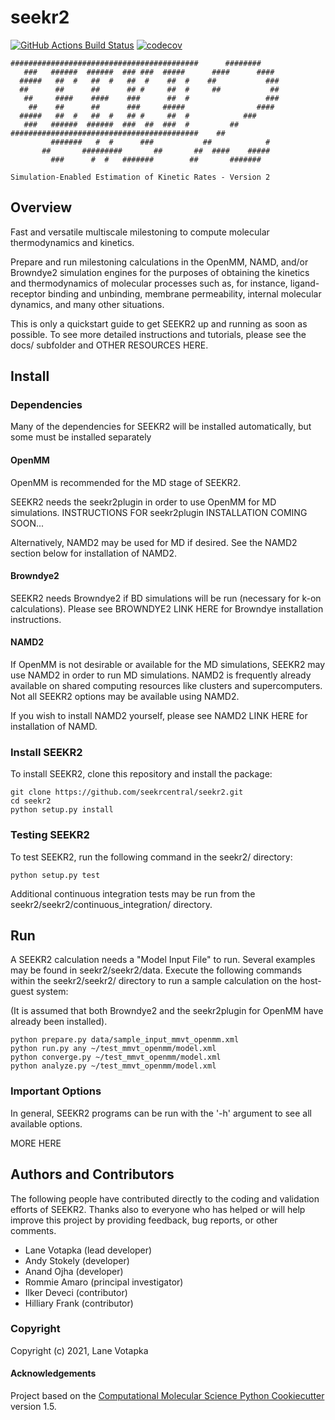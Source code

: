 seekr2
==============================
[//]: # (Badges)
[![GitHub Actions Build Status](https://github.com/REPLACE_WITH_OWNER_ACCOUNT/seekr2/workflows/CI/badge.svg)](https://github.com/REPLACE_WITH_OWNER_ACCOUNT/seekr2/actions?query=workflow%3ACI)
[![codecov](https://codecov.io/gh/REPLACE_WITH_OWNER_ACCOUNT/seekr2/branch/master/graph/badge.svg)](https://codecov.io/gh/REPLACE_WITH_OWNER_ACCOUNT/seekr2/branch/master)

```
##########################################      ########
   ###   ######  ######  ### ###  #####      ####      ####
  #####   ##  #   ##  #   ##  #    ##  #    ##           ###
  ##      ##      ##      ## #     ##  #     ##           ##
   ##     ####    ####    ###      ##  #                 ###
    ##    ##      ##      ###     #####                ####
  #####   ##  #   ##  #   ## #     ##  #            ###
   ###   ######  ######  ###  ##  ###  #         ## 
##########################################    ##
         #######   #  #      ###           ##            #
       ##       #########       ##       ##  ####    #####
         ###      #  #   #######        ##       #######

Simulation-Enabled Estimation of Kinetic Rates - Version 2
```

## Overview
Fast and versatile multiscale milestoning to compute molecular thermodynamics
and kinetics.

Prepare and run milestoning calculations in the OpenMM, NAMD, and/or Browndye2
simulation engines for the purposes of obtaining the kinetics and 
thermodynamics of molecular processes such as, for instance, ligand-receptor 
binding and unbinding, membrane permeability, internal molecular dynamics, 
and many other situations.

This is only a quickstart guide to get SEEKR2 up and running as soon as
possible. To see more detailed instructions and tutorials, please see the
docs/ subfolder and OTHER RESOURCES HERE.

## Install

### Dependencies
Many of the dependencies for SEEKR2 will be installed automatically, but
some must be installed separately

#### OpenMM

OpenMM is recommended for the MD stage of SEEKR2.

SEEKR2 needs the seekr2plugin in order to use OpenMM for MD simulations. 
INSTRUCTIONS FOR seekr2plugin INSTALLATION COMING SOON...

Alternatively, NAMD2 may be used for MD if desired. See the NAMD2 section
below for installation of NAMD2.

#### Browndye2

SEEKR2 needs Browndye2 if BD simulations will be run (necessary for k-on
calculations). Please see BROWNDYE2 LINK HERE for Browndye installation
instructions.

#### NAMD2

If OpenMM is not desirable or available for the MD simulations, SEEKR2 may 
use NAMD2 in order to run MD simulations. NAMD2 is frequently already 
available on shared computing resources like clusters and supercomputers.
Not all SEEKR2 options may be available using NAMD2.

If you wish to install NAMD2 yourself, please see NAMD2 LINK HERE for 
installation of NAMD.

### Install SEEKR2
To install SEEKR2, clone this repository and install the package:

```
git clone https://github.com/seekrcentral/seekr2.git
cd seekr2
python setup.py install
```

### Testing SEEKR2
To test SEEKR2, run the following command in the seekr2/ directory:

```
python setup.py test
```

Additional continuous integration tests may be run from the
seekr2/seekr2/continuous_integration/ directory.

## Run

A SEEKR2 calculation needs a "Model Input File" to run. Several examples may
be found in seekr2/seekr2/data. Execute the following commands within the 
seekr2/seekr2/ directory to run a sample calculation on the host-guest system:

(It is assumed that both Browndye2 and the seekr2plugin for OpenMM have
already been installed).

```
python prepare.py data/sample_input_mmvt_openmm.xml
python run.py any ~/test_mmvt_openmm/model.xml
python converge.py ~/test_mmvt_openmm/model.xml
python analyze.py ~/test_mmvt_openmm/model.xml
```

### Important Options

In general, SEEKR2 programs can be run with the '-h' argument to see all
available options.

MORE HERE

## Authors and Contributors

The following people have contributed directly to the coding and validation
efforts of SEEKR2. Thanks also to everyone who has
helped or will help improve this project by providing feedback, bug reports,
or other comments.

* Lane Votapka (lead developer)
* Andy Stokely (developer)
* Anand Ojha (developer)
* Rommie Amaro (principal investigator)
* Ilker Deveci (contributor)
* Hilliary Frank (contributor)

### Copyright

Copyright (c) 2021, Lane Votapka


#### Acknowledgements
 
Project based on the 
[Computational Molecular Science Python Cookiecutter](https://github.com/molssi/cookiecutter-cms) version 1.5.
